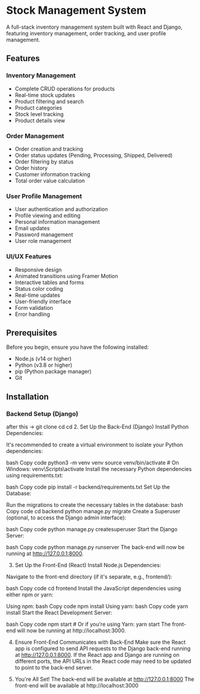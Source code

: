 # Stock Management System

A full-stack inventory management system built with React and Django, featuring inventory management, order tracking, and user profile management.

## Features

### Inventory Management
- Complete CRUD operations for products
- Real-time stock updates
- Product filtering and search
- Product categories
- Stock level tracking
- Product details view

### Order Management
- Order creation and tracking
- Order status updates (Pending, Processing, Shipped, Delivered)
- Order filtering by status
- Order history
- Customer information tracking
- Total order value calculation

### User Profile Management
- User authentication and authorization
- Profile viewing and editing
- Personal information management
- Email updates
- Password management
- User role management

### UI/UX Features
- Responsive design
- Animated transitions using Framer Motion
- Interactive tables and forms
- Status color coding
- Real-time updates
- User-friendly interface
- Form validation
- Error handling

## Prerequisites

Before you begin, ensure you have the following installed:
- Node.js (v14 or higher)
- Python (v3.8 or higher)
- pip (Python package manager)
- Git

## Installation

### Backend Setup (Django)

after this -> 
git clone <y>
cd <project-directory>
cd <project-directory>
2. Set Up the Back-End (Django)
Install Python Dependencies:

It's recommended to create a virtual environment to isolate your Python dependencies:

bash
Copy code
python3 -m venv venv
source venv/bin/activate  # On Windows: venv\Scripts\activate
Install the necessary Python dependencies using requirements.txt:

bash
Copy code
pip install -r backend/requirements.txt
Set Up the Database:

Run the migrations to create the necessary tables in the database:
bash
Copy code
cd backend
python manage.py migrate
Create a Superuser (optional, to access the Django admin interface):

bash
Copy code
python manage.py createsuperuser
Start the Django Server:

bash
Copy code
python manage.py runserver
The back-end will now be running at http://127.0.0.1:8000.

3. Set Up the Front-End (React)
Install Node.js Dependencies:

Navigate to the front-end directory (if it's separate, e.g., frontend/):

bash
Copy code
cd frontend
Install the JavaScript dependencies using either npm or yarn:

Using npm:
bash
Copy code
npm install
Using yarn:
bash
Copy code
yarn install
Start the React Development Server:

bash
Copy code
npm start   # Or if you're using Yarn: yarn start
The front-end will now be running at http://localhost:3000.

4. Ensure Front-End Communicates with Back-End
Make sure the React app is configured to send API requests to the Django back-end running at http://127.0.0.1:8000. If the React app and Django are running on different ports, the API URLs in the React code may need to be updated to point to the back-end server.

5. You're All Set!
The back-end will be available at http://127.0.0.1:8000
The front-end will be available at http://localhost:3000
